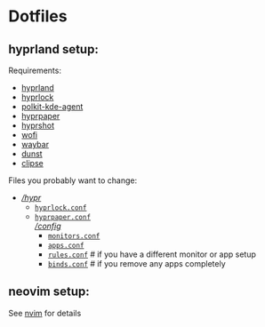 # Dotfiles

## hyprland setup:

Requirements:

- [hyprland](https://github.com/hyprwm/Hyprland)
- [hyprlock](https://github.com/hyprwm/hyprlock)
- [polkit-kde-agent](https://github.com/KDE/polkit-kde-agent-1)
- [hyprpaper](https://github.com/hyprwm/hyprpaper)
- [hyprshot](https://github.com/Gustash/Hyprshot)
- [wofi](https://hg.sr.ht/~scoopta/wofi)
- [waybar](https://github.com/Alexays/Waybar)
- [dunst](https://github.com/dunst-project/dunst)
- [clipse](https://github.com/savedra1/clipse)

Files you probably want to change:

- [*/hypr*](hypr)
    - [`hyprlock.conf`](hypr/hyprlock.conf)
    - [`hyprpaper.conf`](hypr/hyprpaper.conf)\
    [*/config*](hypr/config)
        - [`monitors.conf`](hypr/config/monitors.conf)
        - [`apps.conf`](hypr/config/apps.conf)
        - [`rules.conf`](hypr/config/rules.conf)  # if you have a different monitor or app setup
        - [`binds.conf`](hypr/config/binds.conf)  # if you remove any apps completely


## neovim setup:

See [nvim](https://github.com/LetsDuck2210/nvim_config) for details
